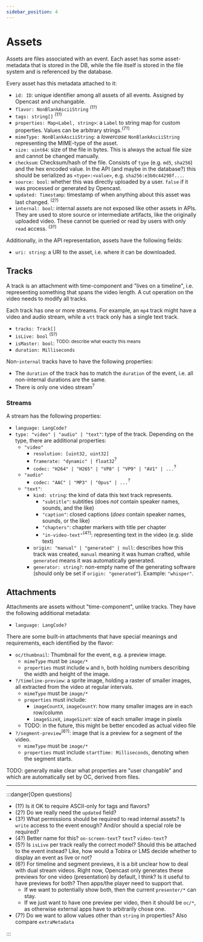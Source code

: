 ```yaml
---
sidebar_position: 4
---
```


# Assets

Assets are files associated with an event.
Each asset has some asset-metadata that is stored in the DB, while the file itself is stored in the file system and is referenced by the database.

Every asset has this metadata attached to it:
- `id: ID`: unique identifier among all assets of all events. Assigned by Opencast and unchangable.
- `flavor: NonBlankAsciiString` <sup>(1?)</sup>
- `tags: string[]` <sup>(1?)</sup>
- `properties: Map<Label, string>`: a `Label` to string map for custom properties. Values can be arbitrary strings.<sup>(7?)</sup>
- `mimeType: NonBlankAsciiString`: a *lowercase* `NonBlankAsciiString` representing the MIME-type of the asset.
- `size: uint64`: size of the file in bytes. This is always the actual file size and cannot be changed manually.
- `checksum`: Checksum/hash of the file. Consists of `type` (e.g. `md5`, `sha256`) and the hex encoded value. In the API (and maybe in the database?) this should be serialized as `<type>:<value>`, e.g. `sha256:e3b0c44298f...`.
- `source: bool`: whether this was directly uploaded by a user. `false` if it was processed or generated by Opencast.
- `updated: Timestamp`: timestamp of when anything about this asset was last changed. <sup>(2?)</sup>
- `internal: bool`: internal assets are not exposed like other assets in APIs. They are used to store source or intermediate artifacts, like the originally uploaded video. These cannot be queried or read by users with only `read` access. <sup>(3?)</sup>

Additionally, in the API representation, assets have the following fields:
- `uri: string`: a URI to the asset, i.e. where it can be downloaded.


## Tracks

A track is an attachment with time-component and "lives on a timeline", i.e. representing something that spans the video length.
A cut operation on the video needs to modify all tracks.

Each track has one or more streams.
For example, an `mp4` track might have a video and audio stream, while a `vtt` track only has a single text track.

- `tracks: Track[]`
- `isLive: bool` <sup>(5?)</sup>
- `isMaster: bool`: <sup>TODO: describe what exactly this means</sup>
- `duration: Milliseconds`

Non-`internal` tracks have to have the following properties:
- The `duration` of the track has to match the `duration` of the event, i.e. all non-internal durations are the same.
- There is only one video stream<sup>?</sup>


### Streams

A stream has the following properties:
- `language: LangCode?`
- `type: "video" | "audio" | "text"`: type of the track. Depending on the type, there are additional properties:
  - `"video"`
    - `resolution: [uint32, uint32]`
    - `framerate: "dynamic" | float32`<sup>?</sup>
    - `codec: "H264" | "H265" | "VP8" | "VP9" | "AV1" | ...`<sup>?</sup>
  - `"audio"`
    - `codec: "AAC" | "MP3" | "Opus" | ...`<sup>?</sup>
  - `"text"`:
    - `kind: string`: the kind of data this text track represents.
      - `"subtitle"`: subtitles (does *not* contain speaker names, sounds, and the like)
      - `"caption"`: closed captions (*does* contain speaker names, sounds, or the like)
      - `"chapters"`: chapter markers with title per chapter
      - `"in-video-text"`<sup>(4?)</sup>: representing text in the video (e.g. slide text)
    - `origin: "manual" | "generated" | null`: describes how this track was created, `manual` meaning it was human crafted, while `generated` means it was automatically generated.
    - `generator: string?`: non-empty name of the generating software (should only be set if `origin: "generated"`). Example: `"whisper"`.

## Attachments

Attachments are assets without "time-component", unlike tracks.
They have the following additional metadata:
- `language: LangCode?`

There are some built-in attachments that have special meanings and requirements, each identified by the flavor:

- `oc/thumbnail`: Thumbnail for the event, e.g. a preview image.
  - `mimeType` must be `image/*`
  - `properties` must include `w` and `h`, both holding numbers describing the width and height of the image.
- `?/timeline-preview`: a sprite image, holding a raster of smaller images, all extracted from the video at regular intervals.
  - `mimeType` must be `image/*`
  - `properties` must include:
    - `imageCountX`, `imageCountY`: how many smaller images are in each row/column
    - `imageSizeX`, `imageSizeY`: size of each smaller image in pixels
  - TODO: in the future, this might be better encoded as actual video file
- `?/segment-preview`<sup>(6?)</sup>: image that is a preview for a segment of the video.
  - `mimeType` must be `image/*`
  - `properties` must include `startTime: Milliseconds`, denoting when the segment starts.

TODO: generally make clear what properties are "user changable" and which are automatically set by OC, derived from files.

---

:::danger[Open questions]

- (1?) Is it OK to require ASCII-only for tags and flavors?
- (2?) Do we really need the `updated` field?
- (3?) What permissions should be required to read internal assets? Is `write` access to the event enough? And/or should a special role be required?
- (4?) Better name for this? `on-screen-text`? `text`? `video-text`?
- (5?) Is `isLive` per track really the correct model? Should this be attached to the event instead? Like, how would a Tobira or LMS decide whether to display an event as live or not?
- (6?) For timeline and segment previews, it is a bit unclear how to deal with dual stream videos. Right now, Opencast only generates these previews for one video (presentation) by default, I think? Is it useful to have previews for both? Then apps/the player need to support that.
  - If we want to potentially show both, then the current `presenter/*` can stay.
  - If we just want to have one preview per video, then it should be `oc/*`, as otherwise external apps have to arbitrarily chose one.
- (7?) Do we want to allow values other than `string` in properties? Also compare `extraMetadata`

:::
